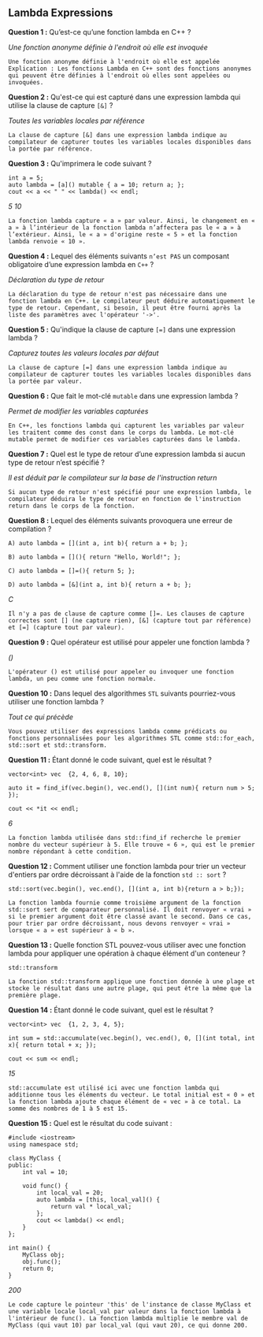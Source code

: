 ## Lambda Expressions

**Question 1 :**
Qu’est-ce qu’une fonction lambda en C++ ?


*Une fonction anonyme définie à l'endroit où elle est invoquée*

```
Une fonction anonyme définie à l'endroit où elle est appelée Explication : Les fonctions Lambda en C++ sont des fonctions anonymes qui peuvent être définies à l'endroit où elles sont appelées ou invoquées.
```

**Question 2 :**
Qu'est-ce qui est capturé dans une expression lambda qui utilise la clause de capture `[&]` ?

*Toutes les variables locales par référence*

```
La clause de capture [&] dans une expression lambda indique au compilateur de capturer toutes les variables locales disponibles dans la portée par référence.
```

**Question 3 :**
Qu'imprimera le code suivant ?


```
int a = 5;
auto lambda = [a]() mutable { a = 10; return a; };
cout << a << " " << lambda() << endl;
```

*5 10*

```
La fonction lambda capture « a » par valeur. Ainsi, le changement en « a » à l’intérieur de la fonction lambda n’affectera pas le « a » à l’extérieur. Ainsi, le « a » d'origine reste « 5 » et la fonction lambda renvoie « 10 ».
```

**Question 4 :**
Lequel des éléments suivants `n’est PAS` un composant obligatoire d’une expression lambda en `C++` ?

*Déclaration du type de retour*

```
La déclaration du type de retour n'est pas nécessaire dans une fonction lambda en C++. Le compilateur peut déduire automatiquement le type de retour. Cependant, si besoin, il peut être fourni après la liste des paramètres avec l'opérateur '->'.
```

**Question 5 :**
Qu'indique la clause de capture `[=]` dans une expression lambda ?

*Capturez toutes les valeurs locales par défaut*

```
La clause de capture [=] dans une expression lambda indique au compilateur de capturer toutes les variables locales disponibles dans la portée par valeur.
```

**Question 6 :**
Que fait le mot-clé `mutable` dans une expression lambda ?

*Permet de modifier les variables capturées*

```
En C++, les fonctions lambda qui capturent les variables par valeur les traitent comme des const dans le corps du lambda. Le mot-clé mutable permet de modifier ces variables capturées dans le lambda.
```

**Question 7 :**
Quel est le type de retour d’une expression lambda si aucun type de retour n’est spécifié ?

*Il est déduit par le compilateur sur la base de l'instruction return*

```
Si aucun type de retour n'est spécifié pour une expression lambda, le compilateur déduira le type de retour en fonction de l'instruction return dans le corps de la fonction.
```

**Question 8 :**
Lequel des éléments suivants provoquera une erreur de compilation ?



```
A) auto lambda = [](int a, int b){ return a + b; }; 

B) auto lambda = [](){ return "Hello, World!"; }; 

C) auto lambda = []=(){ return 5; }; 

D) auto lambda = [&](int a, int b){ return a + b; };
```

*C*

```
Il n'y a pas de clause de capture comme []=. Les clauses de capture correctes sont [] (ne capture rien), [&] (capture tout par référence) et [=] (capture tout par valeur).

```

**Question 9 :**
Quel opérateur est utilisé pour appeler une fonction lambda ?

*()*

```
L'opérateur () est utilisé pour appeler ou invoquer une fonction lambda, un peu comme une fonction normale.
```

**Question 10 :**
Dans lequel des algorithmes `STL` suivants pourriez-vous utiliser une fonction lambda ?

*Tout ce qui précède*

```
Vous pouvez utiliser des expressions lambda comme prédicats ou fonctions personnalisées pour les algorithmes STL comme std::for_each, std::sort et std::transform.
```

**Question 11 :**
Étant donné le code suivant, quel est le résultat ?



```
vector<int> vec  {2, 4, 6, 8, 10};

auto it = find_if(vec.begin(), vec.end(), [](int num){ return num > 5; });

cout << *it << endl;
```

*6*

```
La fonction lambda utilisée dans std::find_if recherche le premier nombre du vecteur supérieur à 5. Elle trouve « 6 », qui est le premier nombre répondant à cette condition.
```

**Question 12 :**
Comment utiliser une fonction lambda pour trier un vecteur d'entiers par ordre décroissant à l'aide de la fonction `std :: sort` ?   

```
std::sort(vec.begin(), vec.end(), [](int a, int b){return a > b;});
```

```
La fonction lambda fournie comme troisième argument de la fonction std::sort sert de comparateur personnalisé. Il doit renvoyer « vrai » si le premier argument doit être classé avant le second. Dans ce cas, pour trier par ordre décroissant, nous devons renvoyer « vrai » lorsque « a » est supérieur à « b ».
```

**Question 13 :**
Quelle fonction STL pouvez-vous utiliser avec une fonction lambda pour appliquer une opération à chaque élément d'un conteneur ?

```
std::transform
```

```
La fonction std::transform applique une fonction donnée à une plage et stocke le résultat dans une autre plage, qui peut être la même que la première plage.
```

**Question 14 :**
Étant donné le code suivant, quel est le résultat ?

```
vector<int> vec  {1, 2, 3, 4, 5};

int sum = std::accumulate(vec.begin(), vec.end(), 0, [](int total, int x){ return total + x; });

cout << sum << endl;
```

*15*

```
std::accumulate est utilisé ici avec une fonction lambda qui additionne tous les éléments du vecteur. Le total initial est « 0 » et la fonction lambda ajoute chaque élément de « vec » à ce total. La somme des nombres de 1 à 5 est 15.
```

**Question 15 :**
Quel est le résultat du code suivant :

```
#include <iostream>
using namespace std;
 
class MyClass {
public:
    int val = 10;
 
    void func() {
        int local_val = 20;
        auto lambda = [this, local_val]() { 
            return val * local_val; 
        };
        cout << lambda() << endl;
    }
};
 
int main() {
    MyClass obj;
    obj.func();
    return 0;
}
```

*200*

```
Le code capture le pointeur 'this' de l'instance de classe MyClass et une variable locale local_val par valeur dans la fonction lambda à l'intérieur de func(). La fonction lambda multiplie le membre val de MyClass (qui vaut 10) par local_val (qui vaut 20), ce qui donne 200.
```





